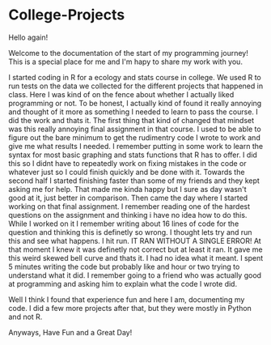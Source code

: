 # College-Projects
Hello again! 

Welcome to the documentation of the start of my programming journey!
This is a special place for me and I'm hapy to share my work with you.


I started coding in R for a ecology and stats course in college. We used R to run tests on the data we collected for the different projects that happened in class. Here I was kind of on the fence about whether I actually liked programming or not. To be honest, I actually kind of found it really annoying and thought of it more as something I needed to learn to pass the course. I did the work and thats it. The first thing that kind of changed that mindset was this really annoying final assignment in that course. I used to be able to figure out the bare minimum to get the rudimentry code I wrote to work and give me what results I needed. I remember putting in some work to learn the syntax for most basic graphing and stats functions that R has to offer. I did this so I didnt have to repeatedly work on fixing mistakes in the code or whatever just so I could finish quickly and be done with it. Towards the second half I started finishing faster than some of my friends and they kept asking me for help. That made me kinda happy but I sure as day wasn't good at it, just better in comparison. Then came the day where I started working on that final assignment. I remember reading one of the hardest questions on the assignment and thinking i have no idea how to do this. While I worked on it I remember writing about 16 lines of code for the question and thinking this is definetly so wrong. I thought lets try and run this and see what happens. I hit run. IT RAN WITHOUT A SINGLE ERROR! At that moment I knew it was definetly not correct but at least it ran. It gave me this weird skewed bell curve and thats it. I had no idea what it meant. I spent 5 minutes writing the code but probably like and hour or two trying to understand what it did. I remember going to a friend who was actually good at programming and asking him to explain what the code I wrote did. 

Well I think I found that experience fun and here I am, documenting my code. I did a few more projects after that, but they were mostly in Python and not R.

Anyways,
Have Fun and a Great Day!
